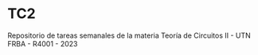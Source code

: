 # TC2
Repositorio de tareas semanales de la materia Teoría de Circuitos II - UTN FRBA - R4001 - 2023
